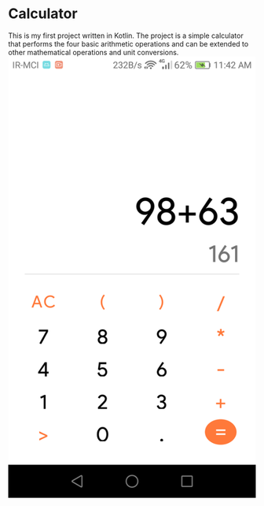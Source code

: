 # Calculator
This is my first project written in Kotlin. The project is a simple calculator that performs the four basic arithmetic operations and can be extended to other mathematical operations and unit conversions.
![claculator image](Screenshot_calculator.png)
